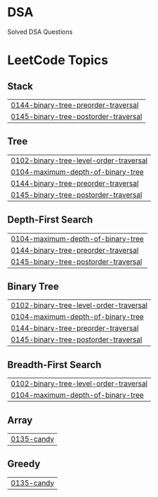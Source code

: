 # DSA

Solved DSA Questions

<!---LeetCode Topics Start-->
# LeetCode Topics
## Stack
|  |
| ------- |
| [0144-binary-tree-preorder-traversal](https://github.com/Tushar9898/DSA/tree/master/0144-binary-tree-preorder-traversal) |
| [0145-binary-tree-postorder-traversal](https://github.com/Tushar9898/DSA/tree/master/0145-binary-tree-postorder-traversal) |
## Tree
|  |
| ------- |
| [0102-binary-tree-level-order-traversal](https://github.com/Tushar9898/DSA/tree/master/0102-binary-tree-level-order-traversal) |
| [0104-maximum-depth-of-binary-tree](https://github.com/Tushar9898/DSA/tree/master/0104-maximum-depth-of-binary-tree) |
| [0144-binary-tree-preorder-traversal](https://github.com/Tushar9898/DSA/tree/master/0144-binary-tree-preorder-traversal) |
| [0145-binary-tree-postorder-traversal](https://github.com/Tushar9898/DSA/tree/master/0145-binary-tree-postorder-traversal) |
## Depth-First Search
|  |
| ------- |
| [0104-maximum-depth-of-binary-tree](https://github.com/Tushar9898/DSA/tree/master/0104-maximum-depth-of-binary-tree) |
| [0144-binary-tree-preorder-traversal](https://github.com/Tushar9898/DSA/tree/master/0144-binary-tree-preorder-traversal) |
| [0145-binary-tree-postorder-traversal](https://github.com/Tushar9898/DSA/tree/master/0145-binary-tree-postorder-traversal) |
## Binary Tree
|  |
| ------- |
| [0102-binary-tree-level-order-traversal](https://github.com/Tushar9898/DSA/tree/master/0102-binary-tree-level-order-traversal) |
| [0104-maximum-depth-of-binary-tree](https://github.com/Tushar9898/DSA/tree/master/0104-maximum-depth-of-binary-tree) |
| [0144-binary-tree-preorder-traversal](https://github.com/Tushar9898/DSA/tree/master/0144-binary-tree-preorder-traversal) |
| [0145-binary-tree-postorder-traversal](https://github.com/Tushar9898/DSA/tree/master/0145-binary-tree-postorder-traversal) |
## Breadth-First Search
|  |
| ------- |
| [0102-binary-tree-level-order-traversal](https://github.com/Tushar9898/DSA/tree/master/0102-binary-tree-level-order-traversal) |
| [0104-maximum-depth-of-binary-tree](https://github.com/Tushar9898/DSA/tree/master/0104-maximum-depth-of-binary-tree) |
## Array
|  |
| ------- |
| [0135-candy](https://github.com/Tushar9898/DSA/tree/master/0135-candy) |
## Greedy
|  |
| ------- |
| [0135-candy](https://github.com/Tushar9898/DSA/tree/master/0135-candy) |
<!---LeetCode Topics End-->